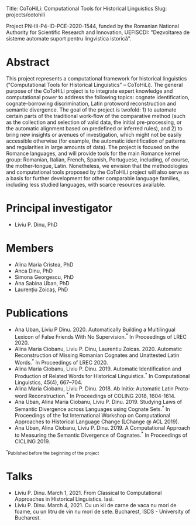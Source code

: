 Title: CoToHiLi: Computational Tools for Historical Linguistics 
Slug: projects/cotohili

Project PN-III-P4-ID-PCE-2020-1544, funded by the Romanian National Authority for Scientific Research and Innovation, UEFISCDI: "Dezvoltarea de sisteme automate suport pentru lingvistica istorică".

# Abstract

This project represents a computational framework for historical linguistics ("Computational Tools for Historical Linguistics" – CoToHiLi). The general purpose of the CoToHiLi project is to integrate expert knowledge and computational power to address the following topics: cognate identification, cognate-borrowing discrimination, Latin protoword
reconstruction and semantic divergence. The goal of the project is twofold: 1) to automate certain parts of the traditional work-flow of the comparative method (such as the collection and selection of valid data, the initial pre-processing, or the automatic alignment based on predefined or inferred rules), and 2) to bring new insights or avenues of investigation, which might not be easily accessible otherwise (for example, the automatic identification of patterns and regularities in large amounts of data). The project is focused on the Romance languages, and will provide tools for the main Romance kernel group: Romanian, Italian, French, Spanish, Portuguese, including, of course, the mother-tongue, Latin. Nonetheless, we envision that the methodologies and computational tools proposed by the CoToHiLi project will also serve as a basis for further development for other comparable language families, including less studied languages, with scarce resources available.

# Principal investigator

- Liviu P. Dinu, PhD

# Members

- Alina Maria Cristea, PhD
- Anca Dinu, PhD
- Simona Georgescu, PhD
- Ana Sabina Uban, PhD
- Laurențiu Zoicaș, PhD

# Publications

- Ana Uban, Liviu P Dinu. 2020.
  Automatically Building a Multilingual Lexicon of False Friends With No Supervision.<sup>*</sup>
  In Proceedings of LREC 2020.
- Alina Maria Ciobanu, Liviu P. Dinu, Laurentiu Zoicas. 2020.
  Automatic Reconstruction of Missing Romanian Cognates and Unattested Latin Words.<sup>*</sup>
  In Proceedings of LREC 2020.
- Alina Maria Ciobanu, Liviu P. Dinu. 2019.
  Automatic Identification and Production of Related Words for Historical Linguistics.<sup>*</sup>
  In Computational Linguistics, 45(4), 667–704.
- Alina Maria Ciobanu, Liviu P. Dinu. 2018.
  Ab Initio: Automatic Latin Proto-word Reconstruction.<sup>*</sup>
  In Proceedings of COLING 2018, 1604-1614.
- Ana Uban, Alina Maria Ciobanu, Liviu P. Dinu. 2019.
  Studying Laws of Semantic Divergence across Languages using Cognate Sets.<sup>*</sup>
  In Proceedings of the 1st International Workshop on Computational Approaches to Historical Language Change (LChange @ ACL 2019).
- Ana Uban, Alina Ciobanu, Liviu P. Dinu. 2019.
  A Computational Approach to Measuring the Semantic Divergence of Cognates.<sup>*</sup>
  In Proceedings of CICLING 2019.

<sub><sup>*</sup>Published before the beginning of the project</sub>

# Talks

- Liviu P. Dinu. March 1, 2021. From Classical to Computational Approaches in Historical Linguistics. Iasi.
- Liviu P. Dinu. March 4, 2021. Cu un kil de carne de vaca nu mori de foame, cu un litru de vin nu mori de sete. Bucharest, ISDS - University of Bucharest.